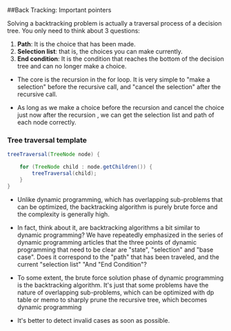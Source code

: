 ##Back Tracking: Important pointers   

Solving a backtracking problem is actually a traversal process of a decision tree.
You only need to think about 3 questions:
1. **Path**: It is the choice that has been made.
2. **Selection list**: that is, the choices you can make currently.
3. **End condition**: It is the condition that reaches the bottom of the decision tree and can no longer make a choice.

- The core is the recursion in the for loop. 
It is very simple to "make a selection" before the recursive call, and "cancel the selection" after the recursive call.


- As long as we make a choice before the recursion and cancel the choice just now after the recursion , we can get the selection list and path of each node correctly.

### Tree traversal template 
``` java
treeTraversal(TreeNode node) {

	for (TreeNode child : node.getChildren()) {
		treeTraversal(child);
	}
}
```

- Unlike dynamic programming, which has overlapping sub-problems that can be optimized, 
the backtracking algorithm is purely brute force and the complexity is generally high.  
  

- In fact, think about it, are backtracking algorithms a bit similar to dynamic programming? We have repeatedly emphasized in the series of dynamic programming articles that the three points of dynamic programming that need to be clear are "state", "selection" and "base case". Does it correspond to the "path" that has been traveled, and the current "selection list" "And "End Condition"?


- To some extent, the brute force solution phase of dynamic programming is the backtracking algorithm. It's just that some problems have the nature of overlapping sub-problems, which can be optimized with dp table or memo to sharply prune the recursive tree, which becomes dynamic programming


- It's better to detect invalid cases as soon as possible.